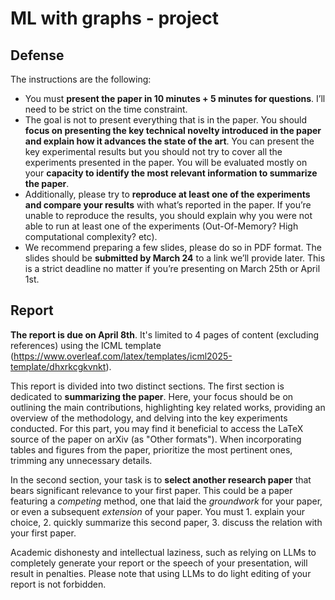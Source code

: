 # ML with graphs - project

## Defense

The instructions are the following:
- You must **present the paper in 10 minutes + 5 minutes for questions**. I’ll need to be strict on the time constraint.
- The goal is not to present everything that is in the paper. You should **focus on presenting the key technical novelty introduced in the paper and explain how it advances the state of the art**. You can present the key experimental results but you should not try to cover all the experiments presented in the paper. You will be evaluated mostly on your **capacity to identify the most relevant information to summarize the paper**.
- Additionally, please try to **reproduce at least one of the experiments and compare your results** with what’s reported in the paper. If you’re unable to reproduce the results, you should explain why you were not able to run at least one of the experiments (Out-Of-Memory? High computational complexity? etc). 
- We recommend preparing a few slides, please do so in PDF format. The slides should be **submitted by March 24** to a link we’ll provide later. This is a strict deadline no matter if you’re presenting on March 25th or April 1st.

## Report
**The report is due on April 8th**. It's limited to 4 pages of content (excluding references) using the ICML template (https://www.overleaf.com/latex/templates/icml2025-template/dhxrkcgkvnkt).

This report is divided into two distinct sections. The first section is dedicated to **summarizing the paper**. Here, your focus should be on outlining the main contributions, highlighting key related works, providing an overview of the methodology, and delving into the key experiments conducted. For this part, you may find it beneficial to access the LaTeX source of the paper on arXiv (as "Other formats"). When incorporating tables and figures from the paper, prioritize the most pertinent ones, trimming any unnecessary details.

In the second section, your task is to **select another research paper** that bears significant relevance to your first paper. This could be a paper featuring a *competing* method, one that laid the *groundwork* for your paper, or even a subsequent *extension* of your paper. You must
    1. explain your choice,
    2. quickly summarize this second paper,
    3. discuss the relation with your first paper.

Academic dishonesty and intellectual laziness, such as relying on LLMs to completely generate your report or the speech of your presentation, will result in penalties. Please note that using LLMs to do light editing of your report is not forbidden.
